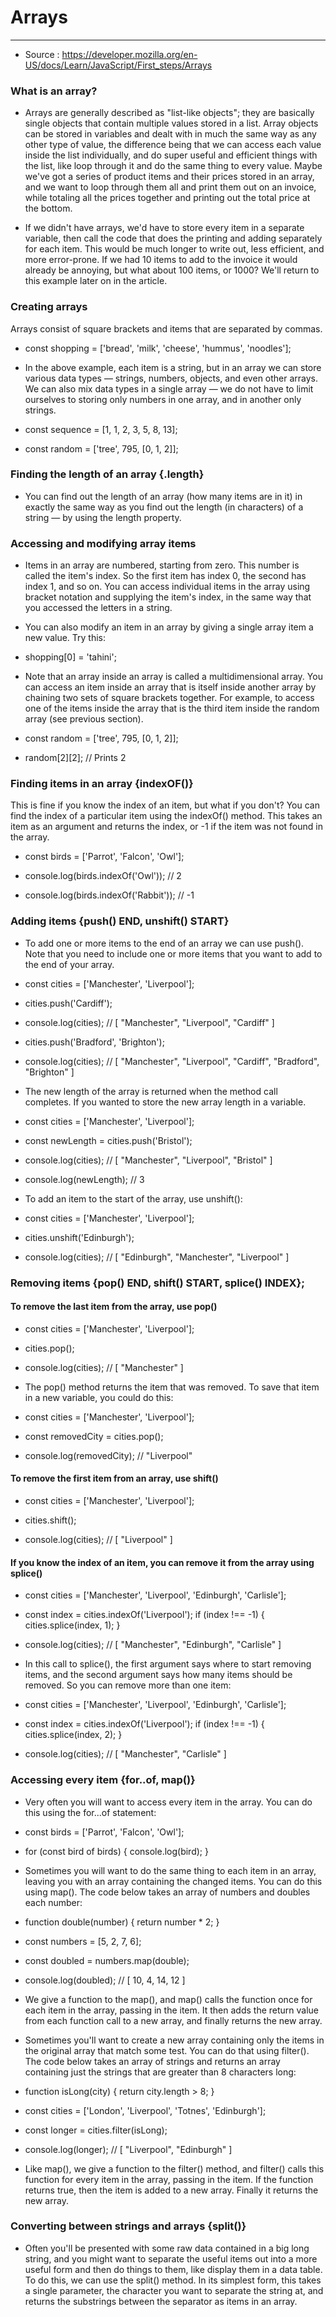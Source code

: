 # Arrays

---

- Source : https://developer.mozilla.org/en-US/docs/Learn/JavaScript/First_steps/Arrays

### What is an array? 

- Arrays are generally described as "list-like objects"; they are basically single objects that contain multiple values stored in a list. Array objects can be stored in variables and dealt with in much the same way as any other type of value, the difference being that we can access each value inside the list individually, and do super useful and efficient things with the list, like loop through it and do the same thing to every value. Maybe we've got a series of product items and their prices stored in an array, and we want to loop through them all and print them out on an invoice, while totaling all the prices together and printing out the total price at the bottom.

- If we didn't have arrays, we'd have to store every item in a separate variable, then call the code that does the printing and adding separately for each item. This would be much longer to write out, less efficient, and more error-prone. If we had 10 items to add to the invoice it would already be annoying, but what about 100 items, or 1000? We'll return to this example later on in the article.

### Creating arrays

Arrays consist of square brackets and items that are separated by commas.

- const shopping = ['bread', 'milk', 'cheese', 'hummus', 'noodles'];

- In the above example, each item is a string, but in an array we can store various data types — strings, numbers, objects, and even other arrays. We can also mix data types in a single array — we do not have to limit ourselves to storing only numbers in one array, and in another only strings. 

- const sequence = [1, 1, 2, 3, 5, 8, 13];
  
- const random = ['tree', 795, [0, 1, 2]];

### Finding the length of an array {.length}

- You can find out the length of an array (how many items are in it) in exactly the same way as you find out the length (in characters) of a string — by using the length property. 

### Accessing and modifying array items

- Items in an array are numbered, starting from zero. This number is called the item's index. So the first item has index 0, the second has index 1, and so on. You can access individual items in the array using bracket notation and supplying the item's index, in the same way that you accessed the letters in a string.

- You can also modify an item in an array by giving a single array item a new value. Try this: 

- shopping[0] = 'tahini';

- Note that an array inside an array is called a multidimensional array. You can access an item inside an array that is itself inside another array by chaining two sets of square brackets together. For example, to access one of the items inside the array that is the third item inside the random array (see previous section).

- const random = ['tree', 795, [0, 1, 2]];
  
- random[2][2]; // Prints 2

### Finding items in an array {indexOF()}

This is fine if you know the index of an item, but what if you don't? You can find the index of a particular item using the indexOf() method. This takes an item as an argument and returns the index, or -1 if the item was not found in the array.

- const birds = ['Parrot', 'Falcon', 'Owl'];

- console.log(birds.indexOf('Owl'));   //  2

- console.log(birds.indexOf('Rabbit')); // -1

### Adding items {push() END, unshift() START}

- To add one or more items to the end of an array we can use push(). Note that you need to include one or more items that you want to add to the end of your array.

- const cities = ['Manchester', 'Liverpool'];

- cities.push('Cardiff');

- console.log(cities);  // [ "Manchester", "Liverpool", "Cardiff" ]

- cities.push('Bradford', 'Brighton');

- console.log(cities);  // [ "Manchester", "Liverpool", "Cardiff", "Bradford", "Brighton" ]

- The new length of the array is returned when the method call completes. If you wanted to store the new array length in a variable.

- const cities = ['Manchester', 'Liverpool'];

- const newLength = cities.push('Bristol');

- console.log(cities);     // [ "Manchester", "Liverpool", "Bristol" ]

- console.log(newLength);  // 3

- To add an item to the start of the array, use unshift():

- const cities = ['Manchester', 'Liverpool'];

- cities.unshift('Edinburgh');

- console.log(cities);     // [ "Edinburgh", "Manchester", "Liverpool" ]

### Removing items {pop() END, shift() START, splice() INDEX};

#### To remove the last item from the array, use pop()

- const cities = ['Manchester', 'Liverpool'];

- cities.pop();

- console.log(cities);     // [ "Manchester" ]

- The pop() method returns the item that was removed. To save that item in a new variable, you could
  do this:
  
- const cities = ['Manchester', 'Liverpool'];

- const removedCity = cities.pop();

- console.log(removedCity);   // "Liverpool"

#### To remove the first item from an array, use shift()

- const cities = ['Manchester', 'Liverpool'];

- cities.shift();

- console.log(cities);     // [ "Liverpool" ]

#### If you know the index of an item, you can remove it from the array using splice()

- const cities = ['Manchester', 'Liverpool', 'Edinburgh', 'Carlisle'];

- const index = cities.indexOf('Liverpool');
  if (index !== -1) {
  cities.splice(index, 1);
}

- console.log(cities);     // [ "Manchester", "Edinburgh", "Carlisle" ]

- In this call to splice(), the first argument says where to start removing items, and the second argument says how many items should be removed. So you can remove more than one item:

- const cities = ['Manchester', 'Liverpool', 'Edinburgh', 'Carlisle'];

- const index = cities.indexOf('Liverpool');
  if (index !== -1) {
  cities.splice(index, 2);
}

- console.log(cities);     // [ "Manchester", "Carlisle" ]

### Accessing every item {for..of, map()}

- Very often you will want to access every item in the array. You can do this using the for...of statement:

- const birds = ['Parrot', 'Falcon', 'Owl'];

- for (const bird of birds) {
  console.log(bird);
}

- Sometimes you will want to do the same thing to each item in an array, leaving you with an array containing the changed items. You can do this using map(). The code below takes an array of numbers and doubles each number:

- function double(number) {
  return number * 2;
}

- const numbers = [5, 2, 7, 6];

- const doubled = numbers.map(double);

- console.log(doubled);  // [ 10, 4, 14, 12 ]

- We give a function to the map(), and map() calls the function once for each item in the array, passing in the item. It then adds the return value from each function call to a new array, and finally returns the new array.

- Sometimes you'll want to create a new array containing only the items in the original array that match some test. You can do that using filter(). The code below takes an array of strings and returns an array containing just the strings that are greater than 8 characters long:

- function isLong(city) {
  return city.length > 8;
}

- const cities = ['London', 'Liverpool', 'Totnes', 'Edinburgh'];

- const longer = cities.filter(isLong);

- console.log(longer);  // [ "Liverpool", "Edinburgh" ]

- Like map(), we give a function to the filter() method, and filter() calls this function for every item in the array, passing in the item. If the function returns true, then the item is added to a new array. Finally it returns the new array.

### Converting between strings and arrays {split()}

- Often you'll be presented with some raw data contained in a big long string, and you might want to separate the useful items out into a more useful form and then do things to them, like display them in a data table. To do this, we can use the split() method. In its simplest form, this takes a single parameter, the character you want to separate the string at, and returns the substrings between the separator as items in an array.







